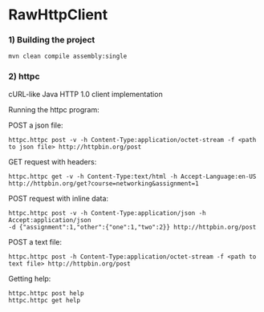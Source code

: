 # RawHttpClient

### 1) Building the project

    mvn clean compile assembly:single

### 2) httpc

cURL-like Java HTTP 1.0 client implementation

Running the httpc program:
    
POST a json file: 
    
    httpc.httpc post -v -h Content-Type:application/octet-stream -f <path to json file> http://httpbin.org/post
    
GET request with headers:

    httpc.httpc get -v -h Content-Type:text/html -h Accept-Language:en-US
    http://httpbin.org/get?course=networking&assignment=1
    
POST request with inline data:

    httpc.httpc post -v -h Content-Type:application/json -h Accept:application/json 
    -d {"assignment":1,"other":{"one":1,"two":2}} http://httpbin.org/post
    
POST a text file:

    httpc.httpc post -h Content-Type:application/octet-stream -f <path to text file> http://httpbin.org/post
    
Getting help:

    httpc.httpc post help
    httpc.httpc get help
    
